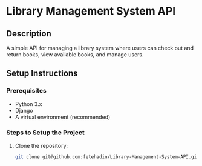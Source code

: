 # Library Management System API

## Description
A simple API for managing a library system where users can check out and return books, view available books, and manage users.

## Setup Instructions

### Prerequisites
- Python 3.x
- Django
- A virtual environment (recommended)

### Steps to Setup the Project

1. Clone the repository:
   ```bash
   git clone git@github.com:fetehadin/Library-Management-System-API.git
